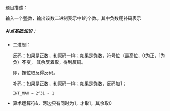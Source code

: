 题目描述：

输入一个整数，输出该数二进制表示中1的个数。其中负数用补码表示

##### 补点基础知识：

* 二进制：

  反码：如果是正数，和原码一样；如果是负数，符号位（最高位，0为正，1为负）不变， 其余反着取，得到反码。

  即，按位取反得反码。

  补码：如果是正数，和原码一样；如果是负数，反码加1；

  `INT_MAX = 2^31 - 1`

* 算术运算符&，两边只有同时为1，才取1，其余取0













